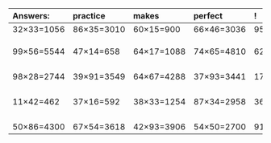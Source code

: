 | Answers: | practice | makes | perfect | ! |
| :--- | :--- | :--- | :--- | :--- |
| 32×33=1056 | 86×35=3010 | 60×15=900 | 66×46=3036 | 95×56=5320 | 
|   |   |   |   |   | 
|   |   |   |   |   | 
|   |   |   |   |   | 
| 99×56=5544 | 47×14=658 | 64×17=1088 | 74×65=4810 | 62×61=3782 | 
|   |   |   |   |   | 
|   |   |   |   |   | 
|   |   |   |   |   | 
|   |   |   |   |   | 
| 98×28=2744 | 39×91=3549 | 64×67=4288 | 37×93=3441 | 17×19=323 | 
|   |   |   |   |   | 
|   |   |   |   |   | 
|   |   |   |   |   | 
|   |   |   |   |   | 
| 11×42=462 | 37×16=592 | 38×33=1254 | 87×34=2958 | 36×98=3528 | 
|   |   |   |   |   | 
|   |   |   |   |   | 
|   |   |   |   |   | 
|   |   |   |   |   | 
| 50×86=4300 | 67×54=3618 | 42×93=3906 | 54×50=2700 | 91×59=5369 | 
